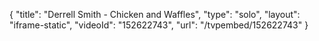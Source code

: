 {
    "title": "Derrell Smith - Chicken and Waffles",
    "type": "solo",
    "layout": "iframe-static",
    "videoId": "152622743",
    "url": "\/tvpembed\/152622743"
}